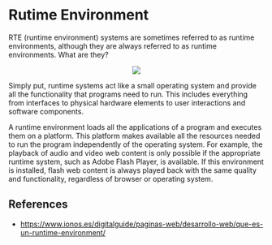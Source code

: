 # Rutime Environment

RTE (runtime environment) systems are sometimes referred to as runtime environments, although they are always referred to as runtime environments. What are they?

<p align="center">
  <img src="https://github.com/dimasx010/knowledge/assets/105082657/f447e397-d709-4d47-ba80-718f2273cdbe">
</p>

Simply put, runtime systems act like a small operating system and provide all the functionality that programs need to run. This includes everything from interfaces to physical hardware elements to user interactions and software components.

A runtime environment loads all the applications of a program and executes them on a platform. This platform makes available all the resources needed to run the program independently of the operating system. For example, the playback of audio and video web content is only possible if the appropriate runtime system, such as Adobe Flash Player, is available. If this environment is installed, flash web content is always played back with the same quality and functionality, regardless of browser or operating system.

## References
- https://www.ionos.es/digitalguide/paginas-web/desarrollo-web/que-es-un-runtime-environment/
